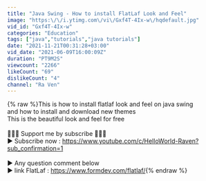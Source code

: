 ```yaml
---
title: "Java Swing - How to install FlatLaf Look and Feel"
image: "https:\/\/i.ytimg.com\/vi\/Gxf4T-4Ix-w\/hqdefault.jpg"
vid_id: "Gxf4T-4Ix-w"
categories: "Education"
tags: ["java","tutorials","java tutorials"]
date: "2021-11-21T00:31:28+03:00"
vid_date: "2021-06-09T16:00:09Z"
duration: "PT9M2S"
viewcount: "2266"
likeCount: "69"
dislikeCount: "4"
channel: "Ra Ven"
---
```

{% raw %}This is how to install flatlaf look and feel on java swing<br />and how to install and download new themes<br />This is the beautiful look and feel for free<br /><br />🙏🙏🙏  Support me by subscribe 🙏🙏🙏<br />► Subscribe now : <a rel="nofollow" target="blank" href="https://www.youtube.com/c/HelloWorld-Raven?sub_confirmation=1">https://www.youtube.com/c/HelloWorld-Raven?sub_confirmation=1</a><br /><br />► Any question comment below<br />► link FlatLaf : <a rel="nofollow" target="blank" href="https://www.formdev.com/flatlaf/">https://www.formdev.com/flatlaf/</a>{% endraw %}
